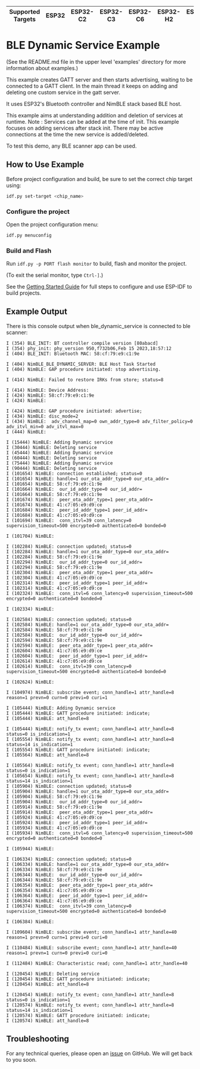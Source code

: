 | Supported Targets | ESP32 | ESP32-C2 | ESP32-C3 | ESP32-C6 | ESP32-H2 | ESP32-S3 |
| ----------------- | ----- | -------- | -------- | -------- | -------- | -------- |

# BLE Dynamic Service Example

(See the README.md file in the upper level 'examples' directory for more information about examples.)

This example creates GATT server and then starts advertising, waiting to be connected to a GATT client.
In the main thread it keeps on adding and deleting one custom service in the gatt server.

It uses ESP32's Bluetooth controller and NimBLE stack based BLE host.

This example aims at understanding addition and deletion of services at runtime.
Note : Services can be added at the time of init. This example focuses on adding services after stack init. There may be active connections at the time the new service is added/deleted.

To test this demo, any BLE scanner app can be used.

## How to Use Example

Before project configuration and build, be sure to set the correct chip target using:

```bash
idf.py set-target <chip_name>
```

### Configure the project

Open the project configuration menu:

```bash
idf.py menuconfig
```
### Build and Flash

Run `idf.py -p PORT flash monitor` to build, flash and monitor the project.

(To exit the serial monitor, type ``Ctrl-]``.)

See the [Getting Started Guide](https://idf.espressif.com/) for full steps to configure and use ESP-IDF to build projects.

## Example Output

There is this console output when ble_dynamic_service is connected to ble scanner:

```
I (354) BLE_INIT: BT controller compile version [80abacd]
I (354) phy_init: phy_version 950,f732b06,Feb 15 2023,18:57:12
I (404) BLE_INIT: Bluetooth MAC: 58:cf:79:e9:c1:9e

I (404) NimBLE_BLE_DYNAMIC_SERVER: BLE Host Task Started
I (404) NimBLE: GAP procedure initiated: stop advertising.

I (414) NimBLE: Failed to restore IRKs from store; status=8

I (414) NimBLE: Device Address:
I (424) NimBLE: 58:cf:79:e9:c1:9e
I (424) NimBLE:

I (424) NimBLE: GAP procedure initiated: advertise;
I (434) NimBLE: disc_mode=2
I (434) NimBLE:  adv_channel_map=0 own_addr_type=0 adv_filter_policy=0 adv_itvl_min=0 adv_itvl_max=0
I (444) NimBLE:

I (15444) NimBLE: Adding Dynamic service
I (30444) NimBLE: Deleting service
I (45444) NimBLE: Adding Dynamic service
I (60444) NimBLE: Deleting service
I (75444) NimBLE: Adding Dynamic service
I (90444) NimBLE: Deleting service
I (101654) NimBLE: connection established; status=0
I (101654) NimBLE: handle=1 our_ota_addr_type=0 our_ota_addr=
I (101654) NimBLE: 58:cf:79:e9:c1:9e
I (101664) NimBLE:  our_id_addr_type=0 our_id_addr=
I (101664) NimBLE: 58:cf:79:e9:c1:9e
I (101674) NimBLE:  peer_ota_addr_type=1 peer_ota_addr=
I (101674) NimBLE: 41:c7:05:e9:d9:ce
I (101684) NimBLE:  peer_id_addr_type=1 peer_id_addr=
I (101684) NimBLE: 41:c7:05:e9:d9:ce
I (101694) NimBLE:  conn_itvl=39 conn_latency=0 supervision_timeout=500 encrypted=0 authenticated=0 bonded=0

I (101704) NimBLE:

I (102284) NimBLE: connection updated; status=0
I (102284) NimBLE: handle=1 our_ota_addr_type=0 our_ota_addr=
I (102284) NimBLE: 58:cf:79:e9:c1:9e
I (102294) NimBLE:  our_id_addr_type=0 our_id_addr=
I (102294) NimBLE: 58:cf:79:e9:c1:9e
I (102304) NimBLE:  peer_ota_addr_type=1 peer_ota_addr=
I (102304) NimBLE: 41:c7:05:e9:d9:ce
I (102314) NimBLE:  peer_id_addr_type=1 peer_id_addr=
I (102314) NimBLE: 41:c7:05:e9:d9:ce
I (102324) NimBLE:  conn_itvl=6 conn_latency=0 supervision_timeout=500 encrypted=0 authenticated=0 bonded=0

I (102334) NimBLE:

I (102584) NimBLE: connection updated; status=0
I (102584) NimBLE: handle=1 our_ota_addr_type=0 our_ota_addr=
I (102584) NimBLE: 58:cf:79:e9:c1:9e
I (102584) NimBLE:  our_id_addr_type=0 our_id_addr=
I (102594) NimBLE: 58:cf:79:e9:c1:9e
I (102594) NimBLE:  peer_ota_addr_type=1 peer_ota_addr=
I (102604) NimBLE: 41:c7:05:e9:d9:ce
I (102604) NimBLE:  peer_id_addr_type=1 peer_id_addr=
I (102614) NimBLE: 41:c7:05:e9:d9:ce
I (102614) NimBLE:  conn_itvl=39 conn_latency=0 supervision_timeout=500 encrypted=0 authenticated=0 bonded=0

I (102624) NimBLE:

I (104974) NimBLE: subscribe event; conn_handle=1 attr_handle=8 reason=1 prevn=0 curn=0 previ=0 curi=1

I (105444) NimBLE: Adding Dynamic service
I (105444) NimBLE: GATT procedure initiated: indicate;
I (105444) NimBLE: att_handle=8

I (105444) NimBLE: notify_tx event; conn_handle=1 attr_handle=8 status=0 is_indication=1
I (105554) NimBLE: notify_tx event; conn_handle=1 attr_handle=8 status=14 is_indication=1
I (105554) NimBLE: GATT procedure initiated: indicate;
I (105564) NimBLE: att_handle=8

I (105564) NimBLE: notify_tx event; conn_handle=1 attr_handle=8 status=0 is_indication=1
I (105654) NimBLE: notify_tx event; conn_handle=1 attr_handle=8 status=14 is_indication=1
I (105904) NimBLE: connection updated; status=0
I (105904) NimBLE: handle=1 our_ota_addr_type=0 our_ota_addr=
I (105904) NimBLE: 58:cf:79:e9:c1:9e
I (105904) NimBLE:  our_id_addr_type=0 our_id_addr=
I (105914) NimBLE: 58:cf:79:e9:c1:9e
I (105914) NimBLE:  peer_ota_addr_type=1 peer_ota_addr=
I (105924) NimBLE: 41:c7:05:e9:d9:ce
I (105924) NimBLE:  peer_id_addr_type=1 peer_id_addr=
I (105934) NimBLE: 41:c7:05:e9:d9:ce
I (105934) NimBLE:  conn_itvl=6 conn_latency=0 supervision_timeout=500 encrypted=0 authenticated=0 bonded=0

I (105944) NimBLE:

I (106334) NimBLE: connection updated; status=0
I (106334) NimBLE: handle=1 our_ota_addr_type=0 our_ota_addr=
I (106334) NimBLE: 58:cf:79:e9:c1:9e
I (106344) NimBLE:  our_id_addr_type=0 our_id_addr=
I (106344) NimBLE: 58:cf:79:e9:c1:9e
I (106354) NimBLE:  peer_ota_addr_type=1 peer_ota_addr=
I (106354) NimBLE: 41:c7:05:e9:d9:ce
I (106364) NimBLE:  peer_id_addr_type=1 peer_id_addr=
I (106364) NimBLE: 41:c7:05:e9:d9:ce
I (106374) NimBLE:  conn_itvl=39 conn_latency=0 supervision_timeout=500 encrypted=0 authenticated=0 bonded=0

I (106384) NimBLE:

I (109604) NimBLE: subscribe event; conn_handle=1 attr_handle=40 reason=1 prevn=0 curn=1 previ=0 curi=0

I (110484) NimBLE: subscribe event; conn_handle=1 attr_handle=40 reason=1 prevn=1 curn=0 previ=0 curi=0

I (112484) NimBLE: Characteristic read; conn_handle=1 attr_handle=40

I (120454) NimBLE: Deleting service
I (120454) NimBLE: GATT procedure initiated: indicate;
I (120454) NimBLE: att_handle=8

I (120454) NimBLE: notify_tx event; conn_handle=1 attr_handle=8 status=0 is_indication=1
I (120574) NimBLE: notify_tx event; conn_handle=1 attr_handle=8 status=14 is_indication=1
I (120574) NimBLE: GATT procedure initiated: indicate;
I (120574) NimBLE: att_handle=8

```

## Troubleshooting

For any technical queries, please open an [issue](https://github.com/espressif/esp-idf/issues) on GitHub. We will get back to you soon.
